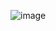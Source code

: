 ![image](https://github.com/Rahul-chaurasiya/Leetcode-Practice-Problem/assets/77222540/99a8e221-71a8-4df8-a84b-5ded0d774f09)
